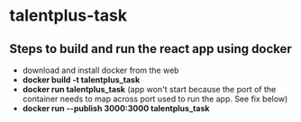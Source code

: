# talentplus-task

## Steps to build and run the react app using docker

- download and install docker from the web
- **docker build -t talentplus_task**
- **docker run talentplus_task** (app won't start because the port of the container needs to map across port used to run the app. See fix below)
- **docker run --publish 3000:3000 talentplus_task**
